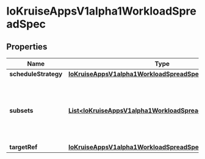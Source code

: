 
# IoKruiseAppsV1alpha1WorkloadSpreadSpec

## Properties
Name | Type | Description | Notes
------------ | ------------- | ------------- | -------------
**scheduleStrategy** | [**IoKruiseAppsV1alpha1WorkloadSpreadSpecScheduleStrategy**](IoKruiseAppsV1alpha1WorkloadSpreadSpecScheduleStrategy.md) |  |  [optional]
**subsets** | [**List&lt;IoKruiseAppsV1alpha1WorkloadSpreadSpecSubsets&gt;**](IoKruiseAppsV1alpha1WorkloadSpreadSpecSubsets.md) | Subsets describes the pods distribution details between each of subsets. | 
**targetRef** | [**IoKruiseAppsV1alpha1WorkloadSpreadSpecTargetRef**](IoKruiseAppsV1alpha1WorkloadSpreadSpecTargetRef.md) |  | 



